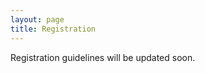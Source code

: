 ```yaml
---
layout: page
title: Registration
---
```


<p class="message">
  Registration guidelines will be updated soon.
</p>